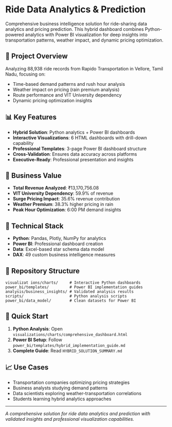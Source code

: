# Ride Data Analytics & Prediction

Comprehensive business intelligence solution for ride-sharing data analytics and pricing prediction. This hybrid dashboard combines Python-powered analytics with Power BI visualization for deep insights into transportation patterns, weather impact, and dynamic pricing optimization.

## 🚗 **Project Overview**

Analyzing 88,938 ride records from Rapido Transportation in Vellore, Tamil Nadu, focusing on:

- Time-based demand patterns and rush hour analysis
- Weather impact on pricing (rain premium analysis)
- Route performance and VIT University dependency
- Dynamic pricing optimization insights

## 📊 **Key Features**

- **Hybrid Solution**: Python analytics + Power BI dashboards
- **Interactive Visualizations**: 6 HTML dashboards with drill-down capability
- **Professional Templates**: 3-page Power BI dashboard structure
- **Cross-Validation**: Ensures data accuracy across platforms
- **Executive-Ready**: Professional presentation and insights

## 🎯 **Business Value**

- **Total Revenue Analyzed**: ₹13,170,756.08
- **VIT University Dependency**: 59.9% of revenue
- **Surge Pricing Impact**: 35.6% revenue contribution
- **Weather Premium**: 38.3% higher pricing in rain
- **Peak Hour Optimization**: 6:00 PM demand insights

## 🔧 **Technical Stack**

- **Python**: Pandas, Plotly, NumPy for analytics
- **Power BI**: Professional dashboard creation
- **Data**: Excel-based star schema data model
- **DAX**: 49 custom business intelligence measures

## 📁 **Repository Structure**

```text
visualizat ions/charts/     # Interactive Python dashboards
power_bi/templates/         # Power BI implementation guides
analysis/business_insights/ # Validated analysis results
scripts/                    # Python analysis scripts
power_bi/data_model/        # Clean datasets for Power BI
```

## 🚀 **Quick Start**

1. **Python Analysis**: Open `visualizations/charts/comprehensive_dashboard.html`
2. **Power BI Setup**: Follow `power_bi/templates/hybrid_implementation_guide.md`
3. **Complete Guide**: Read `HYBRID_SOLUTION_SUMMARY.md`

## 📈 **Use Cases**

- Transportation companies optimizing pricing strategies
- Business analysts studying demand patterns
- Data scientists exploring weather-transportation correlations
- Students learning hybrid analytics approaches

---
*A comprehensive solution for ride data analytics and prediction with validated insights and professional visualization capabilities.*
